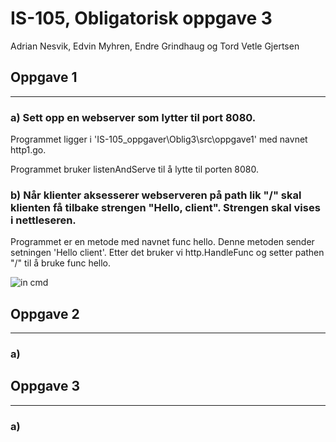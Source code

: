 # IS-105, Obligatorisk oppgave 3

Adrian Nesvik, Edvin Myhren, Endre Grindhaug og Tord Vetle Gjertsen


## Oppgave 1

----------------------------------------------------------------------------------------------------------

### a) **Sett opp en webserver som lytter til port 8080.**
Programmet ligger i 'IS-105_oppgaver\Oblig3\src\oppgave1' med navnet http1.go.

Programmet bruker listenAndServe til å lytte til porten 8080.

### b) **Når klienter aksesserer webserveren på path lik "/" skal klienten få tilbake strengen "Hello, client". Strengen skal vises i nettleseren.**
Programmet er en metode med navnet func hello. Denne metoden sender setningen 'Hello client'.
Etter det bruker vi http.HandleFunc og setter pathen "/" til å bruke func hello.


![in cmd](https://github.com/StavenX/IS-105_oppgaver/blob/master/Oblig3/images/http1.png)

## Oppgave 2

----------------------------------------------------------------------------------------------------------


### a)

## Oppgave 3

----------------------------------------------------------------------------------------------------------

### a)
